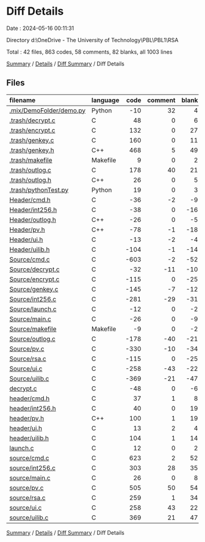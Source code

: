 # Diff Details

Date : 2024-05-16 00:11:31

Directory d:\\OneDrive - The University of Technology\\PBL\\PBL1\\RSA

Total : 42 files,  863 codes, 58 comments, 82 blanks, all 1003 lines

[Summary](results.md) / [Details](details.md) / [Diff Summary](diff.md) / Diff Details

## Files
| filename | language | code | comment | blank | total |
| :--- | :--- | ---: | ---: | ---: | ---: |
| [.mix/DemoFolder/demo.py](/.mix/DemoFolder/demo.py) | Python | -10 | 32 | 4 | 26 |
| [.trash/decrypt.c](/.trash/decrypt.c) | C | 48 | 0 | 6 | 54 |
| [.trash/encrypt.c](/.trash/encrypt.c) | C | 132 | 0 | 27 | 159 |
| [.trash/genkey.c](/.trash/genkey.c) | C | 160 | 0 | 11 | 171 |
| [.trash/genkey.h](/.trash/genkey.h) | C++ | 468 | 5 | 49 | 522 |
| [.trash/makefile](/.trash/makefile) | Makefile | 9 | 0 | 2 | 11 |
| [.trash/outlog.c](/.trash/outlog.c) | C | 178 | 40 | 21 | 239 |
| [.trash/outlog.h](/.trash/outlog.h) | C++ | 26 | 0 | 5 | 31 |
| [.trash/pythonTest.py](/.trash/pythonTest.py) | Python | 19 | 0 | 3 | 22 |
| [Header/cmd.h](/Header/cmd.h) | C | -36 | -2 | -9 | -47 |
| [Header/int256.h](/Header/int256.h) | C | -38 | 0 | -16 | -54 |
| [Header/outlog.h](/Header/outlog.h) | C++ | -26 | 0 | -5 | -31 |
| [Header/pv.h](/Header/pv.h) | C++ | -78 | -1 | -18 | -97 |
| [Header/ui.h](/Header/ui.h) | C | -13 | -2 | -4 | -19 |
| [Header/uilib.h](/Header/uilib.h) | C | -104 | -1 | -14 | -119 |
| [Source/cmd.c](/Source/cmd.c) | C | -603 | -2 | -52 | -657 |
| [Source/decrypt.c](/Source/decrypt.c) | C | -32 | -11 | -10 | -53 |
| [Source/encrypt.c](/Source/encrypt.c) | C | -115 | 0 | -25 | -140 |
| [Source/genkey.c](/Source/genkey.c) | C | -145 | -7 | -12 | -164 |
| [Source/int256.c](/Source/int256.c) | C | -281 | -29 | -31 | -341 |
| [Source/launch.c](/Source/launch.c) | C | -12 | 0 | -2 | -14 |
| [Source/main.c](/Source/main.c) | C | -26 | 0 | -9 | -35 |
| [Source/makefile](/Source/makefile) | Makefile | -9 | 0 | -2 | -11 |
| [Source/outlog.c](/Source/outlog.c) | C | -178 | -40 | -21 | -239 |
| [Source/pv.c](/Source/pv.c) | C | -330 | -10 | -34 | -374 |
| [Source/rsa.c](/Source/rsa.c) | C | -115 | 0 | -25 | -140 |
| [Source/ui.c](/Source/ui.c) | C | -258 | -43 | -22 | -323 |
| [Source/uilib.c](/Source/uilib.c) | C | -369 | -21 | -47 | -437 |
| [decrypt.c](/decrypt.c) | C | -48 | 0 | -6 | -54 |
| [header/cmd.h](/header/cmd.h) | C | 37 | 1 | 8 | 46 |
| [header/int256.h](/header/int256.h) | C | 40 | 0 | 19 | 59 |
| [header/pv.h](/header/pv.h) | C++ | 100 | 1 | 19 | 120 |
| [header/ui.h](/header/ui.h) | C | 13 | 2 | 4 | 19 |
| [header/uilib.h](/header/uilib.h) | C | 104 | 1 | 14 | 119 |
| [launch.c](/launch.c) | C | 12 | 0 | 2 | 14 |
| [source/cmd.c](/source/cmd.c) | C | 623 | 2 | 52 | 677 |
| [source/int256.c](/source/int256.c) | C | 303 | 28 | 35 | 366 |
| [source/main.c](/source/main.c) | C | 26 | 0 | 8 | 34 |
| [source/pv.c](/source/pv.c) | C | 505 | 50 | 54 | 609 |
| [source/rsa.c](/source/rsa.c) | C | 259 | 1 | 34 | 294 |
| [source/ui.c](/source/ui.c) | C | 258 | 43 | 22 | 323 |
| [source/uilib.c](/source/uilib.c) | C | 369 | 21 | 47 | 437 |

[Summary](results.md) / [Details](details.md) / [Diff Summary](diff.md) / Diff Details